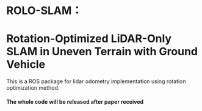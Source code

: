 # ROLO-SLAM：
# Rotation-Optimized LiDAR-Only SLAM in Uneven Terrain with Ground Vehicle
This is a ROS package for lidar odometry implementation using rotation optimization method.

#### The whole code will be released after paper received
